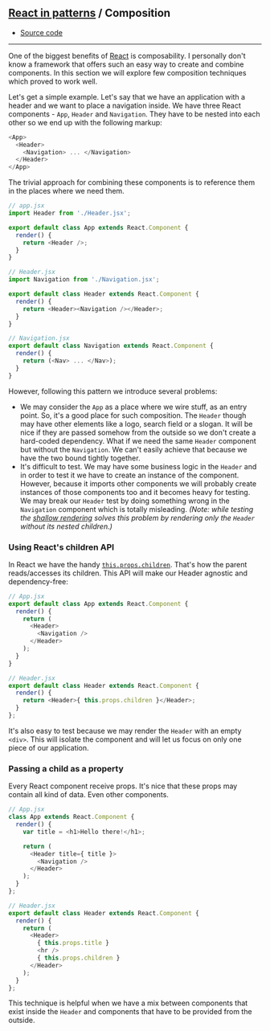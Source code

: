 ## [React in patterns](../../README.md) / Composition

* [Source code](https://github.com/krasimir/react-in-patterns/tree/master/patterns/composition/src)

---

One of the biggest benefits of [React](http://krasimirtsonev.com/blog/article/The-bare-minimum-to-work-with-React) is composability. I personally don't know a framework that offers such an easy way to create and combine components. In this section we will explore few composition techniques which proved to work well.

Let's get a simple example. Let's say that we have an application with a header and we want to place a navigation inside. We have three React components - `App`, `Header` and `Navigation`. They have to be nested into each other so we end up with the following markup:

```js
<App>
  <Header>
    <Navigation> ... </Navigation>
  </Header>
</App>
```

The trivial approach for combining these components is to reference them in the places where we need them.

```js
// app.jsx
import Header from './Header.jsx';

export default class App extends React.Component {
  render() {
    return <Header />;
  }
}

// Header.jsx
import Navigation from './Navigation.jsx';

export default class Header extends React.Component {
  render() {
    return <Header><Navigation /></Header>;
  }
}

// Navigation.jsx
export default class Navigation extends React.Component {
  render() {
    return (<Nav> ... </Nav>);
  }
}
```

However, following this pattern we introduce several problems:

* We may consider the `App` as a place where we wire stuff, as an entry point. So, it's a good place for such composition. The `Header` though may have other elements like a logo, search field or a slogan. It will be nice if they are passed somehow from the outside so we don't create a hard-coded dependency. What if we need the same `Header` component but without the `Navigation`. We can't easily achieve that because we have the two bound tightly together.
* It's difficult to test. We may have some business logic in the `Header` and in order to test it we have to create an instance of the component. However, because it imports other components we will probably create instances of those components too and it becomes heavy for testing. We may break our `Header` test by doing something wrong in the `Navigation` component which is totally misleading. *(Note: while testing the [shallow rendering](https://facebook.github.io/react/docs/test-utils.html#shallow-rendering) solves this problem by rendering only the `Header` without its nested children.)*

### Using React's children API

In React we have the handy [`this.props.children`](https://facebook.github.io/react/docs/multiple-components.html#children). That's how the parent reads/accesses its children. This API will make our Header agnostic and dependency-free:

```js
// App.jsx
export default class App extends React.Component {
  render() {
    return (
      <Header>
        <Navigation />
      </Header>
    );
  }
}

// Header.jsx
export default class Header extends React.Component {
  render() {
    return <Header>{ this.props.children }</Header>;
  }
};
```

It's also easy to test because we may render the `Header` with an empty `<div>`. This will isolate the component and will let us focus on only one piece of our application.

### Passing a child as a property

Every React component receive props. It's nice that these props may contain all kind of data. Even other components.

```js
// App.jsx
class App extends React.Component {
  render() {
    var title = <h1>Hello there!</h1>;

    return (
      <Header title={ title }>
        <Navigation />
      </Header>
    );
  }
};

// Header.jsx
export default class Header extends React.Component {
  render() {
    return (
      <Header>
        { this.props.title }
        <hr />
        { this.props.children }
      </Header>
    );
  }
};

```

This technique is helpful when we have a mix between components that exist inside the `Header` and components that have to be provided from the outside.
